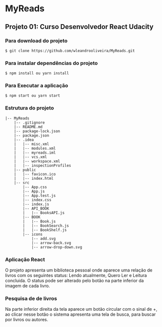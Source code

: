 # MyReads
## Projeto 01: Curso Desenvolvedor React Udacity
### Para download do projeto
```git
$ git clone https://github.com/wleandrooliveira/MyReads.git
```
### Para instalar dependências do projeto
```node
$ npm install ou yarn install
```
### Para Executar a aplicação
```node
$ npm start ou yarn start
```

### Estrutura do projeto
```
|-- MyReads
    |-- .gitignore
    |-- README.md
    |-- package-lock.json
    |-- package.json
    |-- .idea
    |   |-- misc.xml
    |   |-- modules.xml
    |   |-- myreads.iml
    |   |-- vcs.xml
    |   |-- workspace.xml
    |   |-- inspectionProfiles
    |-- public
    |   |-- favicon.ico
    |   |-- index.html
    |-- src
        |-- App.css
        |-- App.js
        |-- App.test.js
        |-- index.css
        |-- index.js
        |-- API_BOOK
        |   |-- BooksAPI.js
        |-- BOOK
        |   |-- Book.js
        |   |-- BookSearch.js
        |   |-- BookShelf.js
        |-- icons
            |-- add.svg
            |-- arrow-back.svg
            |-- arrow-drop-down.svg
```

### Aplicação React
O projeto apresenta um biblioteca pessoal onde aparece uma relação de livros com os
seguintes status: Lendo atualmente, Quero Ler e Leitura concluida.
O status pode ser alterado pelo botão na parte inferior da imagem de cada livro.

### Pesquisa de de livros
Na parte inferior direita da tela aparece um botão circular com o sinal de +,
ao clicar nesse botão o sistema apresenta uma tela de busca, para buscar por livros ou autores. 


